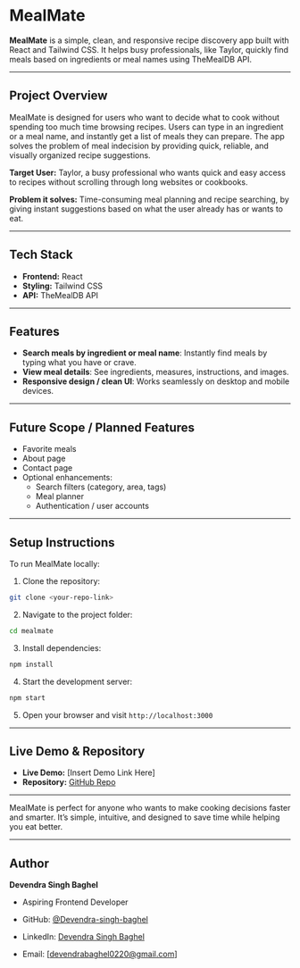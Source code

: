 # MealMate

**MealMate** is a simple, clean, and responsive recipe discovery app built with React and Tailwind CSS. It helps busy professionals, like Taylor, quickly find meals based on ingredients or meal names using TheMealDB API.

---

## Project Overview
MealMate is designed for users who want to decide what to cook without spending too much time browsing recipes. Users can type in an ingredient or a meal name, and instantly get a list of meals they can prepare. The app solves the problem of meal indecision by providing quick, reliable, and visually organized recipe suggestions.

**Target User:** Taylor, a busy professional who wants quick and easy access to recipes without scrolling through long websites or cookbooks.

**Problem it solves:** Time-consuming meal planning and recipe searching, by giving instant suggestions based on what the user already has or wants to eat.

---

## Tech Stack
- **Frontend:** React
- **Styling:** Tailwind CSS
- **API:** TheMealDB API

---

## Features
- **Search meals by ingredient or meal name**: Instantly find meals by typing what you have or crave.
- **View meal details**: See ingredients, measures, instructions, and images.
- **Responsive design / clean UI**: Works seamlessly on desktop and mobile devices.

---

## Future Scope / Planned Features
- Favorite meals
- About page
- Contact page
- Optional enhancements:
  - Search filters (category, area, tags)
  - Meal planner
  - Authentication / user accounts

---

## Setup Instructions
To run MealMate locally:

1. Clone the repository:
```bash
git clone <your-repo-link>
```
2. Navigate to the project folder:
```bash
cd mealmate
```
3. Install dependencies:
```bash
npm install
```
4. Start the development server:
```bash
npm start
```
5. Open your browser and visit `http://localhost:3000`

---

## Live Demo & Repository
- **Live Demo:** [Insert Demo Link Here]
- **Repository:** [GitHub Repo](https://github.com/Devendra-singh-baghel/mealmate)

---

MealMate is perfect for anyone who wants to make cooking decisions faster and smarter. It’s simple, intuitive, and designed to save time while helping you eat better.

---

## Author

**Devendra Singh Baghel**
- Aspiring Frontend Developer

- GitHub: [@Devendra-singh-baghel](https://github.com/Devendra-singh-baghel)   
- LinkedIn: [Devendra Singh Baghel](https://linkedin.com/in/devendra-singh-baghel-267023351)
- Email: [devendrabaghel0220@gmail.com]